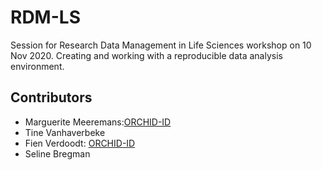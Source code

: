 # RDM-LS
Session for Research Data Management in Life Sciences workshop on 10 Nov 2020. Creating and working with a reproducible data analysis environment. 

## Contributors
- Marguerite Meeremans:[ORCHID-ID](https://orcid.org/0000-0003-1521-3378)
- Tine Vanhaverbeke
- Fien Verdoodt: [ORCHID-ID](https://orcid.org/0000-0002-0652-1961)
- Seline Bregman
